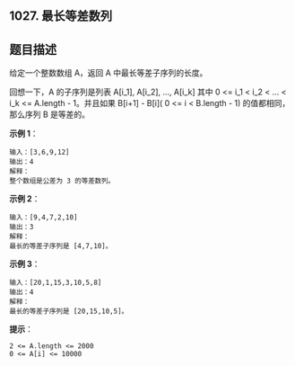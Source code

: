 ## 1027. 最长等差数列
## 题目描述
给定一个整数数组 A，返回 A 中最长等差子序列的长度。

回想一下，A 的子序列是列表 A[i_1], A[i_2], ..., A[i_k] 其中 0 <= i_1 < i_2 < ... < i_k <= A.length - 1。并且如果 B[i+1] - B[i]( 0 <= i < B.length - 1) 的值都相同，那么序列 B 是等差的。

**示例 1**：
```text
输入：[3,6,9,12]
输出：4
解释： 
整个数组是公差为 3 的等差数列。
```
**示例 2**：
```text
输入：[9,4,7,2,10]
输出：3
解释：
最长的等差子序列是 [4,7,10]。
```
**示例 3**：
```text
输入：[20,1,15,3,10,5,8]
输出：4
解释：
最长的等差子序列是 [20,15,10,5]。
```
**提示**：
```text
2 <= A.length <= 2000
0 <= A[i] <= 10000
```